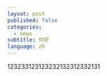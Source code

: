 ```yaml
---
layout: post
published: false
categories:
  - news
subtitle: 你好
language: zh
---
```

123233123123232132312332131
